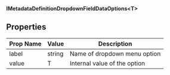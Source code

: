 **IMetadataDefinitionDropdownFieldDataOptions<T<T>>**

## Properties

| Prop Name | Value | Description |
| --------------------- | ------ | ------------------- |
| label | string | Name of dropdown menu option |
| value | T | Internal value of the option |
